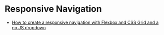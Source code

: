 # Responsive Navigation

* [How to create a responsive navigation with Flexbox and CSS Grid and a no JS dropdown](https://www.youtube.com/watch?v=8QKOaTYvYUA)